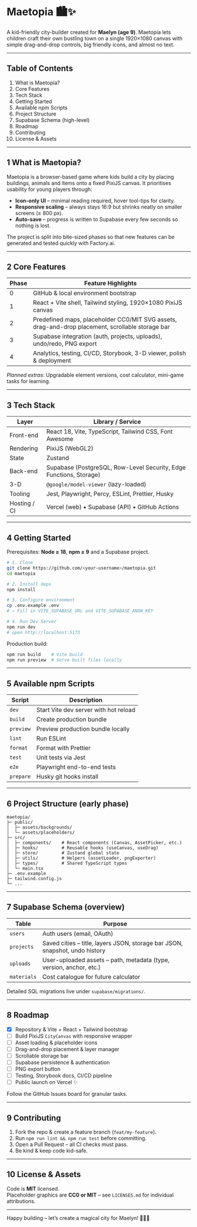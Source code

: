 # Maetopia 🏙️✨  
A kid-friendly city-builder created for **Maelyn (age 9)**. Maetopia lets children craft their own bustling town on a single 1920×1080 canvas with simple drag-and-drop controls, big friendly icons, and almost no text.

---

## Table of Contents
1. What is Maetopia?
2. Core Features
3. Tech Stack
4. Getting Started
5. Available npm Scripts
6. Project Structure
7. Supabase Schema (high-level)
8. Roadmap
9. Contributing
10. License & Assets

---

## 1  What is Maetopia?
Maetopia is a browser-based game where kids build a city by placing buildings, animals and items onto a fixed PixiJS canvas. It prioritises usability for young players through:
* **Icon-only UI** – minimal reading required, hover tool-tips for clarity.  
* **Responsive scaling** – always stays 16:9 but shrinks neatly on smaller screens (≥ 800 px).  
* **Auto-save** – progress is written to Supabase every few seconds so nothing is lost.  

The project is split into bite-sized phases so that new features can be generated and tested quickly with Factory.ai.

---

## 2  Core Features
| Phase | Feature Highlights |
|-------|--------------------|
| 0 | GitHub & local environment bootstrap |
| 1 | React + Vite shell, Tailwind styling, 1920×1080 PixiJS canvas |
| 2 | Predefined maps, placeholder CC0/MIT SVG assets, drag-and-drop placement, scrollable storage bar |
| 3 | Supabase integration (auth, projects, uploads), undo/redo, PNG export |
| 4 | Analytics, testing, CI/CD, Storybook, 3-D viewer, polish & deployment |

_Planned extras_: Upgradable element versions, cost calculator, mini-game tasks for learning.

---

## 3  Tech Stack
| Layer | Library / Service |
|-------|-------------------|
| Front-end | React 18, Vite, TypeScript, Tailwind CSS, Font Awesome |
| Rendering | PixiJS (WebGL2) |
| State | Zustand |
| Back-end | Supabase (PostgreSQL, Row-Level Security, Edge Functions, Storage) |
| 3-D | `@google/model-viewer` (lazy-loaded) |
| Tooling | Jest, Playwright, Percy, ESLint, Prettier, Husky |
| Hosting / CI | Vercel (web) • Supabase (API) • GitHub Actions |

---

## 4  Getting Started

Prerequisites: **Node ≥ 18**, **npm ≥ 9** and a Supabase project.

```bash
# 1. Clone
git clone https://github.com/<your-username>/maetopia.git
cd maetopia

# 2. Install deps
npm install

# 3. Configure environment
cp .env.example .env
# → Fill in VITE_SUPABASE_URL and VITE_SUPABASE_ANON_KEY

# 4. Run Dev Server
npm run dev
# open http://localhost:5173
```

Production build:

```bash
npm run build    # Vite build
npm run preview  # Serve built files locally
```

---

## 5  Available npm Scripts
| Script | Description |
|--------|-------------|
| `dev` | Start Vite dev server with hot reload |
| `build` | Create production bundle |
| `preview` | Preview production bundle locally |
| `lint` | Run ESLint |
| `format` | Format with Prettier |
| `test` | Unit tests via Jest |
| `e2e` | Playwright end-to-end tests |
| `prepare` | Husky git hooks install |

---

## 6  Project Structure (early phase)

```
maetopia/
├─ public/
│  ├─ assets/backgrounds/
│  └─ assets/placeholders/
├─ src/
│  ├─ components/    # React components (Canvas, AssetPicker, etc.)
│  ├─ hooks/         # Reusable hooks (useCanvas, useDrag)
│  ├─ store/         # Zustand global state
│  ├─ utils/         # Helpers (assetLoader, pngExporter)
│  ├─ types/         # Shared TypeScript types
│  └─ main.tsx
├─ .env.example
├─ tailwind.config.js
└─ ...
```

---

## 7  Supabase Schema (overview)

| Table | Purpose |
|-------|---------|
| `users` | Auth users (email, OAuth) |
| `projects` | Saved cities – title, layers JSON, storage bar JSON, snapshot, undo history |
| `uploads` | User-uploaded assets – path, metadata (type, version, anchor, etc.) |
| `materials` | Cost catalogue for future calculator |

Detailed SQL migrations live under `supabase/migrations/`.

---

## 8  Roadmap
- [x] Repository & Vite + React + Tailwind bootstrap  
- [ ] Build PixiJS `CityCanvas` with responsive wrapper  
- [ ] Asset loading & placeholder icons  
- [ ] Drag-and-drop placement & layer manager  
- [ ] Scrollable storage bar  
- [ ] Supabase persistence & authentication  
- [ ] PNG export button  
- [ ] Testing, Storybook docs, CI/CD pipeline  
- [ ] Public launch on Vercel ✨  

Follow the GitHub Issues board for granular tasks.

---

## 9  Contributing
1. Fork the repo & create a feature branch (`feat/my-feature`).
2. Run `npm run lint && npm run test` before committing.
3. Open a Pull Request – all CI checks must pass.
4. Be kind & keep code kid-safe.

---

## 10  License & Assets
Code is **MIT** licensed.  
Placeholder graphics are **CC0 or MIT** – see `LICENSES.md` for individual attributions.

---

Happy building – let’s create a magical city for Maelyn! 🧱🌳🏦
